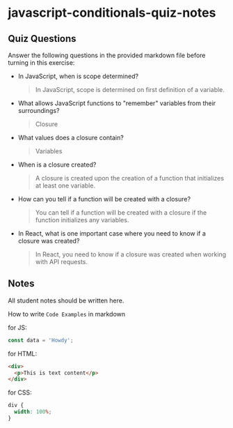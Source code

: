 # javascript-conditionals-quiz-notes

## Quiz Questions

Answer the following questions in the provided markdown file before turning in this exercise:

- In JavaScript, when is scope determined?

  > In JavaScript, scope is determined on first definition of a variable.

- What allows JavaScript functions to "remember" variables from their surroundings?

  > Closure

- What values does a closure contain?

  > Variables

- When is a closure created?

  > A closure is created upon the creation of a function that initializes at least one variable.

- How can you tell if a function will be created with a closure?

  > You can tell if a function will be created with a closure if the function initializes any variables.

- In React, what is one important case where you need to know if a closure was created?

  > In React, you need to know if a closure was created when working with API requests.

## Notes

All student notes should be written here.

How to write `Code Examples` in markdown

for JS:

```javascript
const data = 'Howdy';
```

for HTML:

```html
<div>
  <p>This is text content</p>
</div>
```

for CSS:

```css
div {
  width: 100%;
}
```
